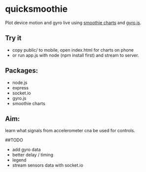 # quicksmoothie
Plot device motion and gyro live using [smoothie charts](http://smoothiecharts.org/) and [gyro.js](https://github.com/tomgco/gyro.js).

## Try it
- copy public/ to mobile, open index.html for charts on phone
- or run app.js with node (npm install first) and stream to server.

## Packages:
- node.js
- express 
- socket.io
- gyro.js
- smoothie charts


## Aim: 
learn what signals from accelerometer cna be used for controls.

##TODO
- add gyro data
- better delay / timing
- legend
- stream sensors data with socket.io


